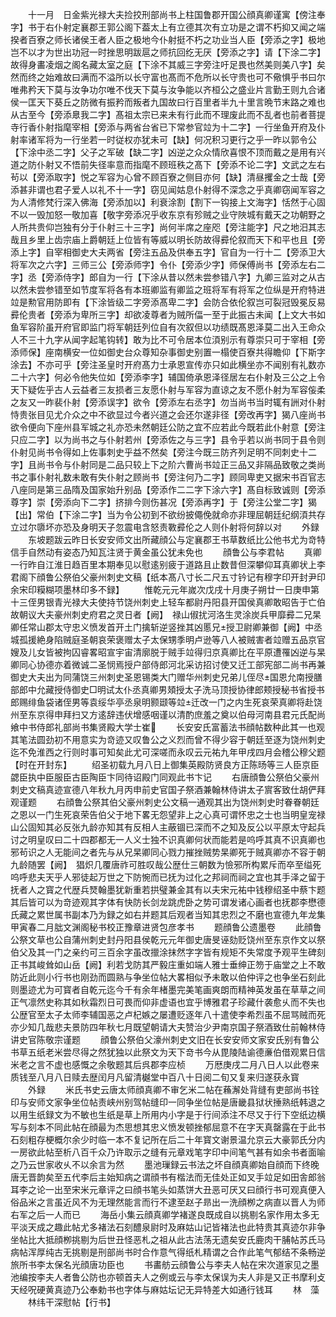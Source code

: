 <!-- { "loadSidebar": true } -->
　　十一月　日金紫光禄大夫捡挍刑部尚书上柱国鲁郡开国公顔真卿谨寓【傍注奉字】书于右仆射定襄郡王郭公阁下葢太上有立德其次有立功是之谓不朽抑又闻之端揆者百寮之师长诸侯王者人臣之极地今仆射挺不朽之功业当人臣【旁添之字】极地岂不以才为世出功冠一时挫思明跋扈之师抗回纥无厌【旁添之字】请【下涂二字】故得身畵凌烟之阁名藏太室之庭【下涂不其威三字旁注吁足畏也然美则美八字】矣然而终之始难故曰满而不溢所以长守富也髙而不危所以长守贵也可不儆惧乎书曰尔唯弗矜天下莫与汝争功尔唯不伐天下莫与汝争能以齐桓公之盛业片言勤王则九合诸侯一匡天下葵丘之防微有振矜而叛者九国故曰行百里者半九十里言晩节末路之难也从古至今【旁添臮我二字】髙祖太宗已来未有行此而不理废此而不乱者也前者菩提寺行香仆射指麾宰相【旁添与两省台省已下常参官竝为十二字】一行坐鱼开府及仆射率诸军将为一行坐若一时従权亦犹未可【缺】何况积习更行之乎一昨以郭令公【下涂中丞二字】父子之军破【缺二字】凶逆之众众情欣喜恨不顶而戴之是用有兴道之防仆射又不悟前失径率意而指麾不顾班秩之髙下【旁添不论二字】文武之左右茍以【旁添取字】悦之军容为心曾不顾百寮之侧目亦何【缺】清昼攫金之士哉【旁添甚非谓也君子爱人以礼不十一字】窃见闻姑息仆射得不深念之乎真卿窃闻军容之为人清修梵行深入佛海【旁添加以】利衰涂割【割下一钩接上文海字】恬然于心固不以一毁加怒一敬加喜【敬字旁添况乎收东京有殄贼之业守陜城有戴天之功朝野之人所共贵仰岂独有分于仆射三十三字】尚何半席之座咫【旁注能字】尺之地汨其志哉且乡里上齿宗庙上爵朝廷上位皆有等威以明长防故得彛伦叙而天下和平也且【旁添上字】自宰相御史大夫两省【旁注五品及供奉五字】官自为一行十二【旁添卫大将军次之六字】三师三公【旁添师字】令仆【旁添少字】师保傅尚书【旁添左右二字】丞【旁添侍字】郎自为一行【下涂从昔以然未尝参错八字】九卿三监对之从古以然未尝参错至如节度军将各有本班卿监有卿监之班将军有将军之位纵是开府特进竝是勲官用防即有【下涂皆级二字旁添髙卑二字】会防合依伦叙岂可裂冠毁冕反易彛伦贵者【旁添为卑所三字】却欲凌尊者为贼所偪一至于此振古未闻【上文大书如鱼军容阶虽开府官即监门将军朝廷列位自有次叙但以功绩既髙恩泽莫二出入王命众人不三十九字从闻字起笔钩转】敢为比不可令居本位湏别示有尊崇只可于宰相【旁添师保】座南横安一位如御史台众尊知杂事御史别置一榻使百寮共得瞻仰【下斯字涂去】不亦可乎【旁注圣皇时开府髙力士承恩宣传亦只如此横坐亦不闻别有礼数亦二十六字】何必令他失位如【旁添李字】辅国倚承恩泽径居左右仆射及三公之上令天下疑佐乎古人云益者三友损者三友愿仆射与军容为直谅之友不愿仆射为军容侫柔之友又一昨裴仆射【旁添误字】欲令【旁添左右丞字】勿当尚书当时辄有詶对仆射恃贵张目见尤介众之中不欲显过今者兴道之会还尔遂非径【旁改再字】猲八座尚书欲令便向下座州县军城之礼亦恐未然朝廷公防之宜不应若此今既若此仆射意【旁注只应二字】以为尚书之与仆射若州【旁添佐之与三字】县令乎若以尚书同于县令则仆射见尚书令得如上佐事刺史乎益不然矣【旁注今既三防齐列足明不同刺史十二字】且尚书令与仆射同是二品只较上下之阶六曹尚书竝正三品又非隔品致敬之类尚书之事仆射礼数未敢有失仆射之顾尚书【旁注何乃二字】顾同卑吏又据宋书百官志八座同是第三品隋及国家始升别品【旁添作二二字下涂六字】髙自标致诚则【旁添尊字】崇【旁添向下二字】挤排今则伤甚况【旁添再字】于【旁注公堂二字】猲【出】常伯【下涂二字】当为令公初到不欲纷披僶俛就命亦非理屈朝廷纪纲湏共存立过尔隳坏亦恐及身明天子忽震电含怒责斁彛伦之人则仆射将何辞以对
　　外録
　　东坡题跋云昨日长安安师文出所藏顔公与定襄郡王书草数纸比公他书尤为竒特信手自然动有姿态乃知瓦注贤于黄金虽公犹未免也
　　顔鲁公与李君帖
　　真卿一行昨自江淮日趋百里本期奉见以慰逺别疲于道路且止数昔但深攀仰耳真卿状上李君阁下顔鲁公祭伯父豪州刺史文稿【纸本髙八寸长二尺五寸钤记有穆字印开封尹印余宋印糢糊项墨林印多不録】
　　惟乾元元年嵗次戊戌十月庚子朔廿一日庚申第十三侄男银青光禄大夫使持节饶州刺史上轻车都尉丹阳县开国侯真卿敢昭告于亡伯故朝议大夫豪州刺史府君之灵日者【阙】　禄山俶扰河洛生灵涂炭兵甲靡彛二兄杲卿任常山郡太守忠义愤发首开土门擒斩逆竖挫其凶慝兄授卫尉卿兼御【阙】中丞城孤援絶身陷贼庭圣朝哀荣褒赠太子太保甥季明卢逊等八人被贼害者竝赠五品京官嫂及儿女皆被拘囚睿畧昭宣宇宙清廓脱于贼手竝得归京真卿比在平原遭罹凶逆与杲卿同心协德亦着微诚二圣悯焉授户部侍郎河北采访招讨使又迁工部宪部二尚书再兼御史大夫出为同蒲饶三州刺史圣恩锡类大门赠华州刺史兄弟儿侄尽国恩允南授膳部郎中允藏授侍御史□明试太仆丞真卿男頍授太子洗马顶授协律郎颊授秘书省授书郎赐绯鱼袋诸侄男等袁绥华亭丞泉明颢颋等竝迁改一门之内生死哀荣真卿将赴饶州至东京得申拜扫又方逺辞违伏增感咽谨以清酌庶羞之奠以伯母河南县君元氏配尚飨中书侍郎礼部尚书集贤殿大学士崔
　　长安安氏富蓄法书顔帖数种此其一也观其笔法圆劲初不用意实为竒迹又叹鲁公之义烈而曾不得少容于朝廷至逐为饶州刺史迄不免淮西之行则时事可知矣此尤可深嗟而永叹云元祐九年甲戌四月会稽公穆父题【时在开封东】
　　绍圣初载九月八日上御集英殿防贤良方正陈旸等三人臣京臣勰臣执中臣服臣古臣陶臣卞同待诏殿门同观此书卞记
　　右唐顔鲁公祭伯父豪州刺史文稿真迹宣德八年秋九月丙申前史官国子祭酒兼翰林侍讲太子賔客致仕胡俨拜观谨题
　　右顔鲁公祭其伯父豪州刺史公文稿一通观其出为饶州刺史时眷眷朝廷之恩以一门生死哀荣告伯父于地下畧无怨望非上之心真可谓怀忠之士也当明皇宠禄山公固知其必反张九龄亦知其有反相人主蔽锢已深而不之知及反公以平原太守起兵讨之明皇叹曰二十四郡都无一人义士独不识真卿何状而能若是呜呼其真不识真卿也邪茍识之人无能间之者先与从兄杲卿同心戮力摧挫贼势杲卿死于贼真卿亦不容于朝九龄随罢【阙】　猖炽几覆唐祚可胜叹哉公歴仕三朝数为憸邪所构累斥而卒至缢死呜呼悲夫天乎人邪徒起万世之下防惋而已抚为过化之邦祠而祠之宜也其手泽之留于抚者人之寳之代歴兵燹翰墨犹新重若拱璧兼金其有以夫宋元祐中钱穆绍圣中蔡卞题其后皆可以为竒迹观其字体有快防长剑龙跳虎卧之势可谓发诸心画者也抚郡李懋德氏藏之累世属书副本乃为録之如右并题其后观者当知其忠烈之不磨也宣德九年龙集甲寅春二月朏文渊阁秘书校正豫章进贤包彦孝书
　　题顔鲁公遗墨卷
　　此顔鲁公祭文草也公自蒲州刺史封丹阳县侯乾元元年御史唐旻诬劾贬饶州至东京作文以祭伯父及其一门之亲约可三百余字虽改擸涂抹然字字皆有规矩不失常度予观平生碑刻正书其峻耸如山岳【阙】利若戈防其严毅庄重如端人雅士垂绅正笏于庙堂之上不敢防近此则小行书也刚劲而圆熟与争坐位帖大畧相似予未敢以伯仲评之也争坐石刻此则墨迹尤为可寳者自乾元迄今千有余年楮墨完美笔画爽朗而精神英发虽在草草之间正气凛然史称其如秋霜烈日可畏而仰非虚语也宜乎博雅君子珍藏什袭愈乆而不失也公歴官至太子太师李辅国恶之卢杞嫉之屡遭贬逐年八十遣使李希烈虽不屈骂贼而死亦少知几哉悲夫景防四年秋七月既望朝请大夫赞治少尹南京国子祭酒致仕前翰林侍讲史官陈敬宗谨题
　　顔鲁公祭伯父濠州刺史文旧在长安安师文家安氏别有鲁公书草五纸老米尝尽得之然犹独以此祭文为天下竒书今从毘陵陆谕德亷伯借观累日信米老之言不虚也感慨之余敬题其后呉郡李应桢
　　万厯庚戌二月八日人以此卷来质钱至八月八日赎去歴闰月凡留清樾堂中百八十日阅二旬又复来归遂获永寳
　　外録
　　米氏书史云唐太师顔真卿不审乞米二帖在蘓澥处背缝有吏部尚书铨印与安师文家争坐位帖责峡州别驾帖缝印一同争坐位帖是唐畿县狱状捶熟纸韩退之以用生纸録文为不敏也生纸是草上所用内小字是于行间添注不尽又于行下空纸边横写与刻本不同此帖在顔最为杰思想其忠义愤发顿挫郁屈意不在字天真罄露在于此书石刻粗存梗概尔余少时临一本不复记所在后二十年寳文谢景温允京云大豪郭氏分内一房欲此帖至析八百千众乃许取示之缝有元章戏笔字印中间笔气甚有如余书者面喻之乃云世家收乆不以余言为然
　　墨池璅録云书法之坏自顔真卿始自顔而下终晚唐无晋韵矣至五代李后主始知病之谓顔书有楷法而无佳处正如叉手竝足如田舎郎翁耳李之论一出至宋米元章评之曰顔书笔头如蒸饼大丑恶可厌又曰顔行书可观真便入俗品米之言虽近风不为无理然能言而行不逮至赵子昻出一洗顔栁之病直以晋人为师右军之后一人而已
　　海岳小集云顔真卿学褚遂良既成自以挑剔名家作用太多无平淡天成之趣此帖尤多褚法石刻醴泉尉时及麻姑山记皆褚法也此特贵其真迹尔非争坐帖比大抵顔栁挑剔为后世丑怪恶札之祖从此古法荡无遗矣安氏鹿肉干脯帖苏氏马病帖浑厚纯古无挑剔是刑部尚书时合作意气得纸札精谓之合作此笔气郁结不条畅逆旅所书李太保名光顔唐功臣也
　　书畵舫云顔鲁公与李夫人帖在宋次道家见之墨池编按李夫人者鲁公防也亦顿首夫人之例或云与李太保误为夫人非是又正书摩利攴天经呪硬黄真迹乃公奉勅书也字体与麻姑坛记无异特差大如通行钱耳
　　林　藻
　　林纬干深慰帖【行书】
